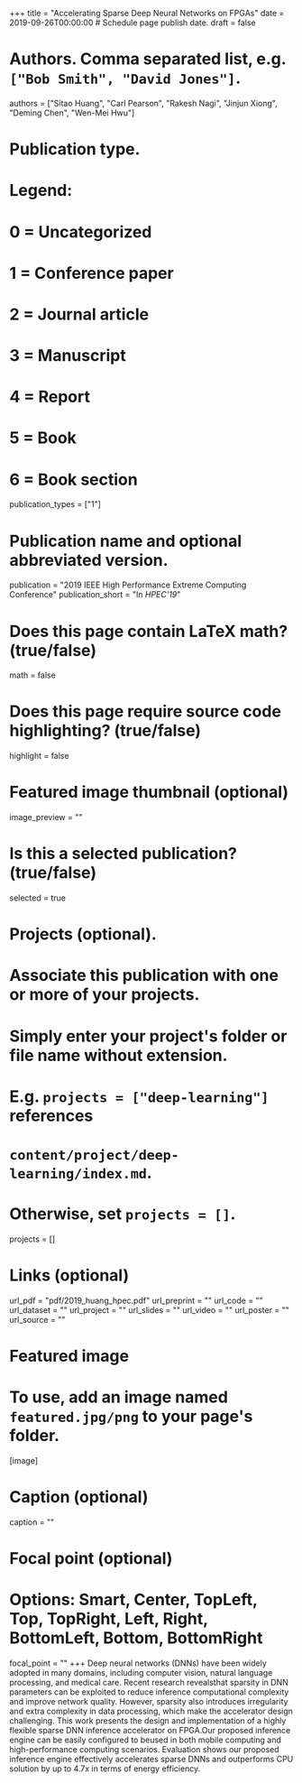 +++
title = "Accelerating Sparse Deep Neural Networks on FPGAs"
date = 2019-09-26T00:00:00  # Schedule page publish date.
draft = false

# Authors. Comma separated list, e.g. `["Bob Smith", "David Jones"]`.
authors = ["Sitao Huang", "Carl Pearson", "Rakesh Nagi", "Jinjun Xiong", "Deming Chen", "Wen-Mei Hwu"]

# Publication type.
# Legend:
# 0 = Uncategorized
# 1 = Conference paper
# 2 = Journal article
# 3 = Manuscript
# 4 = Report
# 5 = Book
# 6 = Book section
publication_types = ["1"]

# Publication name and optional abbreviated version.
publication = "2019 IEEE High Performance Extreme Computing Conference"
publication_short = "In *HPEC'19*"


# Does this page contain LaTeX math? (true/false)
math = false

# Does this page require source code highlighting? (true/false)
highlight = false

# Featured image thumbnail (optional)
image_preview = ""

# Is this a selected publication? (true/false)
selected = true

# Projects (optional).
#   Associate this publication with one or more of your projects.
#   Simply enter your project's folder or file name without extension.
#   E.g. `projects = ["deep-learning"]` references 
#   `content/project/deep-learning/index.md`.
#   Otherwise, set `projects = []`.
projects = []

# Links (optional)
url_pdf = "pdf/2019_huang_hpec.pdf"
url_preprint = ""
url_code = ""
url_dataset = ""
url_project = ""
url_slides = ""
url_video = ""
url_poster = ""
url_source = ""

# Featured image
# To use, add an image named `featured.jpg/png` to your page's folder. 
[image]
  # Caption (optional)
  caption = ""

  # Focal point (optional)
  # Options: Smart, Center, TopLeft, Top, TopRight, Left, Right, BottomLeft, Bottom, BottomRight
  focal_point = ""
+++
Deep neural networks (DNNs) have been widely adopted in many domains, including computer vision, natural language processing, and medical care. Recent research revealsthat sparsity in DNN parameters can be exploited to reduce inference computational complexity and improve network quality. However, sparsity also introduces irregularity and extra complexity in data processing, which make the accelerator design challenging. This work presents the design and implementation of a highly flexible sparse DNN inference accelerator on FPGA.Our proposed inference engine can be easily configured to beused in both mobile computing and high-performance computing scenarios. Evaluation shows our proposed inference engine effectively accelerates sparse DNNs and outperforms CPU solution by up to 4.7x in terms of energy efficiency.